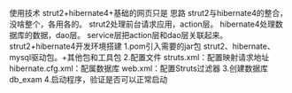 使用技术
    strut2+hibernate4+基础的网页只是
思路
   strut2与hibernate4的整合，没啥整个，各用各的。
   strut2处理前台请求应用，action层。
   hibernate4处理数据库的数据，dao层。
   service层把action层和dao层关联起来。
strut2+hibernate4开发环境搭建
    1.pom引入需要的jar包
        strut2、hibernate、mysql驱动包。+其他包和工具包
    2.配置文件 
        struts.xml：配置映射请求地址
        hibernate.cfg.xml：配属数据库
        web.xml：配置Struts过滤器
    3.创建数据库 db_exam
    4.启动程序，验证是否可以正常启动
